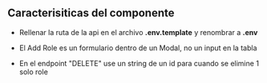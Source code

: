 ## Caracterisiticas del componente

- Rellenar la ruta de la api en el archivo __.env.template__ y renombrar a __.env__

- El Add Role es un formulario dentro de un Modal, no un input en la tabla

- En el endpoint "DELETE" use un string de un id para cuando se elimine 1 solo role




